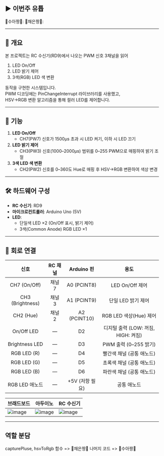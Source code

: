 ## ▶ 이번주 유튭
🙉수아짱🙉:
🐼채은짱🐼:

---

## 📌 개요

본 프로젝트는 RC 수신기(RD9)에서 나오는 PWM 신호 3채널을 읽어  
1. LED On/Off  
2. LED 밝기 제어  
3. 3색(RGB) LED 색 변환  

동작을 구현한 시스템입니다.  
PWM 디코딩에는 PinChangeInterrupt 라이브러리를 사용했고,  
HSV→RGB 변환 알고리즘을 통해 컬러 LED를 제어합니다.

---

## 🎯 기능

1. **LED On/Off**  
   - CH7(PW7) 신호가 1500µs 초과 시 LED 켜기, 이하 시 LED 끄기  
2. **LED 밝기 제어**  
   - CH3(PW3) 신호(1000–2000µs) 범위를 0–255 PWM으로 매핑하여 밝기 조절  
3. **3색 LED 색 변환**  
   - CH2(PW2) 신호를 0–360도 Hue로 매핑 후 HSV→RGB 변환하여 색상 변경  

---

## 🛠️ 하드웨어 구성

- **RC 수신기**: RD9  
- **마이크로컨트롤러**: Arduino Uno (5V)  
- **LED**:  
  - 단일색 LED ×2 (On/Off 표시, 밝기 제어)  
  - 3색(Common Anode) RGB LED ×1  

---

## 🔌 회로 연결

| 신호          | RC 채널  | Arduino 핀      | 용도                         |
|:-------------:|:--------:|:---------------:|:----------------------------:|
| CH7 (On/Off)  | 채널 7   | A0 (PCINT8)     | LED On/Off 제어              |
| CH3 (Brightness)| 채널 3 | A1 (PCINT9)     | 단일 LED 밝기 제어           |
| CH2 (Hue)     | 채널 2   | A2 (PCINT10)    | RGB LED 색상(Hue) 제어       |
| On/Off LED    | —        | D2              | 디지털 출력 (LOW: 꺼짐, HIGH: 켜짐) |
| Brightness LED| —        | D3              | PWM 출력 (0–255 밝기)        |
| RGB LED (R)   | —        | D4              | 빨간색 채널 (공통 애노드)    |
| RGB LED (G)   | —        | D5              | 초록색 채널 (공통 애노드)    |
| RGB LED (B)   | —        | D6              | 파란색 채널 (공통 애노드)    |
| RGB LED 애노드| —        | +5V (저항 필요)| 공통 애노드                   |

|브래드보드|아두이노|RC 수신기|
|----|-----|-----|
|![image](https://github.com/user-attachments/assets/94c9c796-a4e7-4069-9125-3d08ad278159)|![image](https://github.com/user-attachments/assets/3279b4a1-366e-4aa2-8a5c-f13332e573f5)|![image](https://github.com/user-attachments/assets/e6908f15-a8ca-4ddd-bd72-b2f27ca07f93)|

---

## 역할 분담

capturePluse, hsvToRgb 함수 => 🐼채은짱🐼
나머지 코드 => 🙉수아짱🙉

